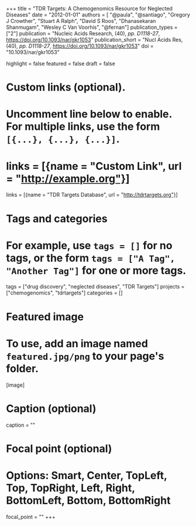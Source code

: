 +++
title = "TDR Targets: A Chemogenomics Resource for Neglected Diseases"
date = "2012-01-01"
authors = [ "@paula", "@santiago", "Gregory J Crowther", "Stuart A Ralph", "David S Roos", "Dhanasekaran Shanmugam", "Wesley C Van Voorhis", "@fernan"]
publication_types = ["2"]
publication = "Nucleic Acids Research, (40), _pp. D1118-27_, https://doi.org/10.1093/nar/gkr1053"
publication_short = "Nucl Acids Res, (40), _pp. D1118-27_, https://doi.org/10.1093/nar/gkr1053"
doi = "10.1093/nar/gkr1053"

highlight = false
featured = false
draft = false

# Custom links (optional).
#   Uncomment line below to enable. For multiple links, use the form `[{...}, {...}, {...}]`.
# links = [{name = "Custom Link", url = "http://example.org"}]
links = [{name = "TDR Targets Database", url = "http://tdrtargets.org"}]


# Tags and categories
# For example, use `tags = []` for no tags, or the form `tags = ["A Tag", "Another Tag"]` for one or more tags.
tags = ["drug discovery", "neglected diseases", "TDR Targets"]
projects = ["chemogenomics", "tdrtargets"]
categories = []
# Featured image
# To use, add an image named `featured.jpg/png` to your page's folder. 
[image]
  # Caption (optional)
  caption = ""

  # Focal point (optional)
  # Options: Smart, Center, TopLeft, Top, TopRight, Left, Right, BottomLeft, Bottom, BottomRight
  focal_point = ""
+++
